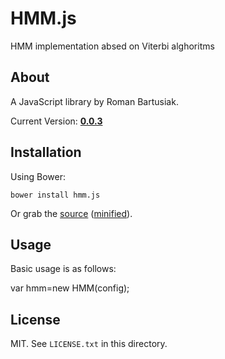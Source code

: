 # HMM.js

HMM implementation absed on Viterbi alghoritms

## About

A JavaScript library by Roman Bartusiak.

Current Version: **[0.0.3](https://github.com/riomus/HMM.js/tree/v0.0.3)**

## Installation

Using Bower:

    bower install hmm.js

Or grab the [source](https://github.com/riomus/HMM.js/dist/HMM.js) ([minified](https://github.com/riomus/HMM.js/dist/HMM.min.js)).

## Usage

Basic usage is as follows:

  var hmm=new HMM(config);

## License

MIT. See `LICENSE.txt` in this directory.
